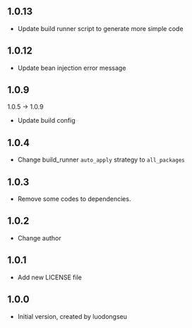 ## 1.0.13

- Update build runner script to generate more simple code

## 1.0.12

- Update bean injection error message

## 1.0.9 
1.0.5 -> 1.0.9

- Update build config

## 1.0.4

- Change build_runner `auto_apply` strategy to `all_packages`

## 1.0.3

- Remove some codes to dependencies.

## 1.0.2

- Change author

## 1.0.1

- Add new LICENSE file

## 1.0.0

- Initial version, created by luodongseu
